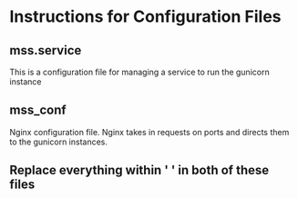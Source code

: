 # Instructions for Configuration Files
## mss.service
This is a configuration file for managing a service to run the gunicorn instance

## mss_conf
Nginx configuration file. Nginx takes in requests on ports and directs them to the gunicorn instances.

## Replace everything within ' ' in both of these files
